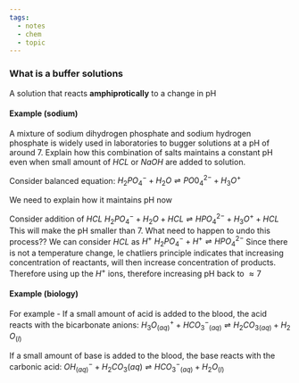```yaml
---
tags:
  - notes
  - chem
  - topic
---
```

### What is a buffer solutions
A solution that reacts **amphiprotically** to a change in pH


#### Example (sodium)
A mixture of sodium dihydrogen phosphate and sodium hydrogen phosphate is widely used in laboratories to bugger solutions at a pH of around 7. Explain how this combination of salts maintains a constant pH even when small amount of $HCL$ or $NaOH$ are added to solution. 

Consider balanced equation:
$H_2 PO_4^-+H_2O \rightleftharpoons PO0_4^{2-} + H_3O^+$

We need to explain how it maintains pH now

Consider addition of $HCL$
	$H_2 PO_4^-+H_2O +HCL \rightleftharpoons HPO_4^{2-} + H_3O^++HCL$
	This will make the pH smaller than 7. What need to happen to undo this process??
	We can consider $HCL$ as $H^+$
	$H_2 PO_4^- +H^+ \rightleftharpoons HPO_4^{2-}$
	Since there is not a temperature change, le chatliers principle indicates that increasing concentration of reactants, will then increase concentration of products. Therefore using up the $H^+$ ions, therefore increasing pH back to $\approx 7$ 
	
	
#### Example (biology)
For example - If a small amount of acid is added to the blood, the acid reacts with the bicarbonate anions:
$H_3​O^+_{(aq)}+HCO_3^−​_{(aq)}⇌H_2​CO_3​_{(aq)}+H_2​O_{(l)}$

If a small amount of base is added to the blood, the base reacts with the carbonic acid:
$OH^−_{(aq)}+H_2​CO_3​(aq)⇌HCO_3^−​_{(aq)}+H_2​O_{(l)}$

